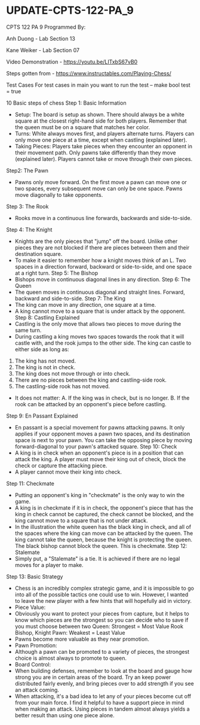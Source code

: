 # UPDATE-CPTS-122-PA_9

CPTS 122 PA 9
Programmed By:

Anh Duong - Lab Section 13

Kane Weiker - Lab Section 07

Video Demonstration - https://youtu.be/LITxbS67vB0 

Steps gotten from - https://www.instructables.com/Playing-Chess/

Test Cases
For test cases in main you want to run the test – make bool test = true

10 Basic steps of chess
Step 1: Basic Information
-	Setup:
The board is setup as shown. There should always be a white square at the closest right-hand side for both players. Remember that the queen must be on a square that matches her color.
-	Turns:
White always moves first, and players alternate turns. Players can only move one piece at a time, except when castling (explained later).
-	Taking Pieces:
Players take pieces when they encounter an opponent in their movement path. Only pawns take differently than they move (explained later). Players cannot take or move through their own pieces.

Step2: The Pawn
-	Pawns only move forward. On the first move a pawn can move one or two spaces, every subsequent move can only be one space. Pawns move diagonally to take opponents.

Step 3: The Rook
-	Rooks move in a continuous line forwards, backwards and side-to-side.






Step 4: The Knight
-	Knights are the only pieces that "jump" off the board. Unlike other pieces they are not blocked if there are pieces between them and their destination square.
-	To make it easier to remember how a knight moves think of an L. Two spaces in a direction forward, backward or side-to-side, and one space at a right turn.
Step 5: The Bishop
-	Bishops move in continuous diagonal lines in any direction.
Step 6: The Queen
-	The queen moves in continuous diagonal and straight lines. Forward, backward and side-to-side.
Step 7: The King
-	The king can move in any direction, one square at a time.
-	A king cannot move to a square that is under attack by the opponent.
Step 8: Castling Explained
-	Castling is the only move that allows two pieces to move during the same turn.
-	During castling a king moves two spaces towards the rook that it will castle with, and the rook jumps to the other side. The king can castle to either side as long as:

1. The king has not moved.
2. The king is not in check.
3. The king does not move through or into check.
4. There are no pieces between the king and castling-side rook.
5. The castling-side rook has not moved.
-	It does not matter:
A. If the king was in check, but is no longer.
B. If the rook can be attacked by an opponent's piece before castling.




Step 9: En Passant Explained
-	En passant is a special movement for pawns attacking pawns. It only applies if your opponent moves a pawn two spaces, and its destination space is next to your pawn. You can take the opposing piece by moving forward-diagonal to your pawn's attacked square.
Step 10: Check
-	A king is in check when an opponent's piece is in a position that can attack the king. A player must move their king out of check, block the check or capture the attacking piece.
-	A player cannot move their king into check.

Step 11: Checkmate
-	Putting an opponent's king in "checkmate" is the only way to win the game.
-	A king is in checkmate if it is in check, the opponent's piece that has the king in check cannot be captured, the check cannot be blocked, and the king cannot move to a square that is not under attack.
-	In the illustration the white queen has the black king in check, and all of the spaces where the king can move can be attacked by the queen. The king cannot take the queen, because the knight is protecting the queen. The black bishop cannot block the queen. This is checkmate.
Step 12: Stalemate
-	Simply put, a "Stalemate" is a tie. It is achieved if there are no legal moves for a player to make.








Step 13: Basic Strategy
-	Chess is an incredibly complex strategic game, and it is impossible to go into all of the possible tactics one could use to win. However, I wanted to leave the new player with a few hints that will hopefully aid in victory.
-	Piece Value:
- Obviously you want to protect your pieces from capture, but it helps to know which pieces are the strongest so you can decide who to save if you must choose between two 
Queen: Strongest = Most Value
Rook
Bishop, Knight
Pawn: Weakest = Least Value
- Pawns become more valuable as they near promotion.
-	Pawn Promotion:
- Although a pawn can be promoted to a variety of pieces, the strongest choice is almost always to promote to queen.
-	Board Control:
- When building defenses, remember to look at the board and gauge how strong you are in certain areas of the board. Try an keep power distributed fairly evenly, and bring pieces over to add strength if you see an attack coming.
- When attacking, it's a bad idea to let any of your pieces become cut off from your main force. I find it helpful to have a support piece in mind when making an attack. Using pieces in tandem almost always yields a better result than using one piece alone.
